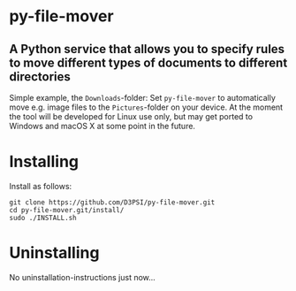 # py-file-mover
## A Python service that allows you to specify rules to move different types of documents to different directories

Simple example, the `Downloads`-folder: Set `py-file-mover` to automatically move e.g. image files to the `Pictures`-folder on your device. At the moment the tool will be developed for Linux use only, but may get ported to Windows and macOS X at some point in the future.

# Installing

Install as follows:

    git clone https://github.com/D3PSI/py-file-mover.git
    cd py-file-mover.git/install/
    sudo ./INSTALL.sh


# Uninstalling

No uninstallation-instructions just now...
